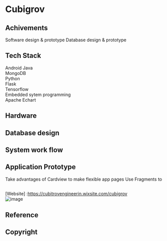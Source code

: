 # Cubigrov
## Achivements
Software design & prototype
Database design & prototype

## Tech Stack
Android Java  
MongoDB  
Python   
Flask  
Tensorflow  
Embedded sytem programming  
Apache Echart  

## Hardware

## Database design

## System work flow

## Application Prototype
Take advantages of Cardview to make flexible app pages
Use Fragments to  

##
[Website] :https://cubitrovengineerin.wixsite.com/cubigrov  
![image](https://user-images.githubusercontent.com/42330996/214218029-d312e876-1899-4585-ad0b-b8bc4d6d669d.png)


## Reference

## Copyright


 

